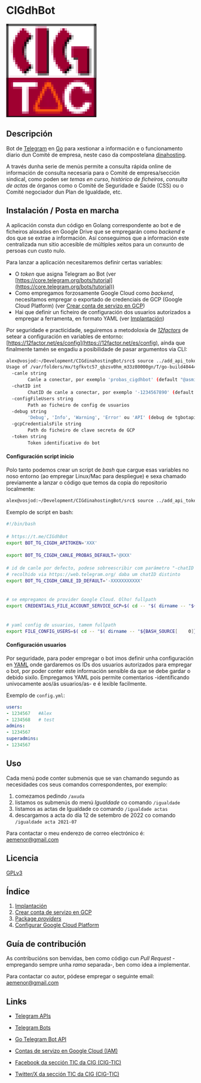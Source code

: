 # CIGdhBot

![CIGdhBot logo](doc/img/logo_pequeno.png)

## Descripción


Bot de [Telegram](https://telegram.org/faq/es?setln=es#p-que-es-telegram-que-puedo-hacer-aqui) en [Go](https://go.dev/) para xestionar a información e o funcionamento diario dun Comité de empresa, neste caso da compostelana [dinahosting](https://dinahosting.com/).

A través dunha serie de menús permite a consulta rápida online de información de consulta necesaria para o Comité de empresa/sección sindical, como poden ser *temas en curso*, *histórico de ficheiros*, *consulta de actas* de órganos como o Comité de Seguridade e Saúde (CSS) ou o Comité negociador dun Plan de Igualdade, etc.

## Instalación / Posta en marcha

A aplicación consta dun código en Golang correspondente ao bot e de ficheiros aloxados en Google Drive que se empregarán como *backend* e dos que se extrae a información. Así conseguimos que a información este centralizada nun sitio accesible de múltiples xeitos para un conxunto de persoas cun custo nulo.


Para lanzar a aplicación necesitaremos definir certas variables:

- O *token* que asigna Telegram ao Bot (ver [https://core.telegram.org/bots/tutorial](https://core.telegram.org/bots/tutorial))
- Como empregamos forzosamente Google Cloud como *backend*, necesitamos empregar o exportado de credenciais de GCP (Google Cloud Platform) (ver [Crear conta de servizo en GCP](doc/templates/7_crear_service_account_GCP.md))
- Hai que definir un ficheiro de configuración dos usuarios autorizados a empregar a ferramenta, en formato YAML (ver [Implantación](doc/templates/6_implantacion.md))


Por seguridade e practicidade, seguiremos a metodoloxía de [*12factors*](https://12factor.net/es/) de setear a configuración en variables de entorno: [https://12factor.net/es/config](https://12factor.net/es/config), aínda que finalmente tamén se engadiu a posibilidade de pasar argumentos via CLI:

```bash
alex@vosjod:~/Development/CIGdinahostingBot/src$ source ../add_api_token_to_env.sh  && go run main.go --help
Usage of /var/folders/mx/tgfkvtc57_qbzsv0hm_m33z80000gn/T/go-build4044499318/b001/exe/main:
  -canle string
    	Canle a conectar, por exemplo 'probas_cigdhbot' (default "@asminhasprobas")
  -chatID int
    	ChatID de canle a conectar, por exemplo '-1234567890' (default -xxxxxxxx)
  -configFileUsers string
    	Path ao ficheiro de config de usuarios
  -debug string
    	'Debug', 'Info', 'Warning', 'Error' ou 'API' (debug de tgbotapi)
  -gcpCredentialsFile string
    	Path do ficheiro de clave secreta de GCP
  -token string
    	Token identificativo do bot
```

#### Configuración script inicio


Polo tanto podemos crear un script de *bash* que cargue esas variables no noso entorno (ao empregar Linux/Mac para despliegue) e sexa chamado previamente a lanzar o código que temos da copia do repositorio localmente:


```bash
alex@vosjod:~/Development/CIGdinahostingBot/src$ source ../add_api_token_nv.sh && go run main.go -debug API
``` 


Exemplo de script en bash:

```bash
#!/bin/bash

# https://t.me/CIGdhBot
export BOT_TG_CIGDH_APITOKEN='XXX'

export BOT_TG_CIGDH_CANLE_PROBAS_DEFAULT='@XXX'

# id de canle por defecto, podese sobreescribir com parámetro "-chatID '-xxxxxxxxxx'"
# recolhido via https://web.telegram.org/ daba um chatID distinto
export BOT_TG_CIGDH_CANLE_ID_DEFAULT='-XXXXXXXXXXX'


# se empregamos de provider Google Cloud. Olho! fullpath
export CREDENTIALS_FILE_ACCOUNT_SERVICE_GCP=$( cd -- "$( dirname -- "${BASH_SOURCE[0]}" )" &> /dev/null && pwd )'/XXX'


# yaml config de usuarios, tamem fullpath
export FILE_CONFIG_USERS=$( cd -- "$( dirname -- "${BASH_SOURCE[    0]}" )" &> /dev/null && pwd )'/config.yml'
```

#### Configuración usuarios

Por seguridade, para poder empregar o bot imos definir unha configuración en [YAML](https://es.wikipedia.org/wiki/YAML) onde gardaremos os IDs dos usuarios autorizados para empregar o bot, por poder conter este información sensible da que se debe gardar o debido sixilo. Empregamos YAML pois permite comentarios -identificando univocamente aos/ás usuarios/as- e é lexible facilmente.

Exemplo de `config.yml`:

```yaml
users:
- 1234567   #Alex
- 1234568   # test
admins:
- 1234567
superadmins:
- 1234567
```


## Uso

Cada menú pode conter submenús que se van chamando segundo as necesidades cos seus comandos correspondentes, por exemplo:

1. comezamos pedindo `/axuda`
2. listamos os submenús do menú *Igualdade* co comando `/igualdade`
3. listamos as actas de Igualdade co comando `/igualdade actas`
4. descargamos a acta do día 12 de setembro de 2022 co comando `/igualdade acta 2021-07`


Para contactar o meu enderezo de correo electrónico é: [aemenor@gmail.com](aemenor@gmail.com)




## Licencia

[GPLv3](LICENSE)

## Índice

1. [Implantación](doc/templates/6_implantacion.md)
2. [Crear conta de servizo en GCP](doc/templates/7_crear_service_account_GCP.md)
3. [Package *providers*](doc/templates/providers.md)
4. [Configurar Google Cloud Platform](doc/templates/GCP.md)


## Guía de contribución

As contribucións son benvidas, ben como código cun *Pull Request* -empregando sempre unha *rama* separada-, ben como idea a implementar.

Para contactar co autor, pódese empregar o seguinte email: [aemenor@gmail.com](mailto:aemenor@gmail.com)

## Links

- [Telegram APIs](https://core.telegram.org/)
- [Telegram Bots](https://core.telegram.org/bots)
- [Go Telegram Bot API](https://go-telegram-bot-api.dev/)
- [Contas de servizo en Google Cloud (IAM)](https://console.cloud.google.com/iam-admin/serviceaccounts)

- [Facebook da sección TIC da CIG (CIG-TIC)](https://www.facebook.com/cigtic)
- [Twitter/X da sección TIC da CIG (CIG-TIC)](https://twitter.com/galizacig_tic)




